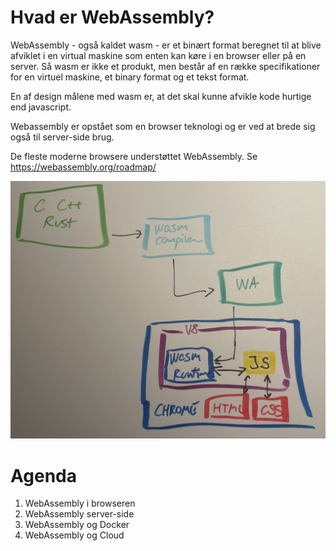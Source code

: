 # Hvad er WebAssembly?

WebAssembly - også kaldet wasm - er et binært format beregnet til at blive afviklet i en virtual maskine som enten kan køre i en browser eller på en server. Så wasm er ikke et produkt, men består af en række specifikationer for en virtuel maskine, et binary format og et tekst format.

En af design målene med wasm er, at det skal kunne afvikle kode hurtige end javascript.

Webassembly er opstået som en browser teknologi og er ved at brede sig også til server-side brug.

De fleste moderne browsere understøttet WebAssembly. Se https://webassembly.org/roadmap/

![browser](./images/browser.jpg)

# Agenda

1. WebAssembly i browseren
2. WebAssembly server-side
3. WebAssembly og Docker
4. WebAssembly og Cloud
